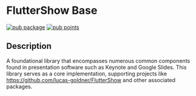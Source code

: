 # FlutterShow Base

[![pub package](https://img.shields.io/pub/v/flutter_airpods.svg)](https://pub.dev/packages/flutter_airpods)
[![pub points](https://img.shields.io/pub/points/flutter_airpods?color=2E8B57&label=pub%20points)](https://pub.dev/packages/flutter_airpods/score)

## Description

A foundational library that encompasses numerous common components found in presentation software such as Keynote and Google Slides. This library serves as a core implementation, supporting projects like https://github.com/lucas-goldner/FlutterShow and other associated packages.
